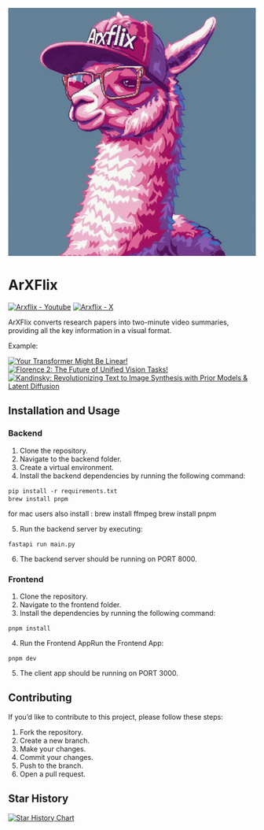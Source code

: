 ![ArXFlix](./assets/image/llama6.png)

# ArXFlix

[![Arxflix - Youtube](https://img.shields.io/badge/Arxflix-Youtube-red)](https://www.youtube.com/@Arxflix)
[![Arxflix - X](https://img.shields.io/badge/Arxflix-X-black)](https://x.com/arxflix)

ArXFlix converts research papers into two-minute video summaries, providing all the key information in a visual format.

Example:

[![Your Transformer Might Be Linear!](https://img.youtube.com/vi/FqGK-FDztgg/default.jpg)](https://youtu.be/FqGK-FDztgg)
[![Florence 2: The Future of Unified Vision Tasks!](https://img.youtube.com/vi/umc-jUMqrmE/default.jpg)](https://youtu.be/umc-jUMqrmE)
[![Kandinsky: Revolutionizing Text to Image Synthesis with Prior Models & Latent Diffusion](https://img.youtube.com/vi/1HptxaIGywk/default.jpg)](https://youtu.be/1HptxaIGywk)


## Installation and Usage

### Backend

1. Clone the repository.
2. Navigate to the backend folder.
3. Create a virtual environment.
4. Install the backend dependencies by running the following command:

  ``` shell
  pip install -r requirements.txt
  brew install pnpm
  ```

  for mac users also install : 
    brew install ffmpeg
    brew install pnpm

5. Run the backend server by executing:

  ``` shell
  fastapi run main.py
  ```

6. The backend server should be running on PORT 8000.

### Frontend

1. Clone the repository.
2. Navigate to the frontend folder.
3. Install the dependencies by running the following command:

  ``` shell
  pnpm install
  ```

4. Run the Frontend AppRun the Frontend App:

  ```shell
  pnpm dev
  ```

5. The client app should be running on PORT 3000.

## Contributing

If you’d like to contribute to this project, please follow these steps:

1. Fork the repository.
2. Create a new branch.
3. Make your changes.
4. Commit your changes.
5. Push to the branch.
6. Open a pull request.

## Star History

[![Star History Chart](https://api.star-history.com/svg?repos=julien-blanchon/arxflix&type=Date)](https://star-history.com/#julien-blanchon/arxflix&Date)